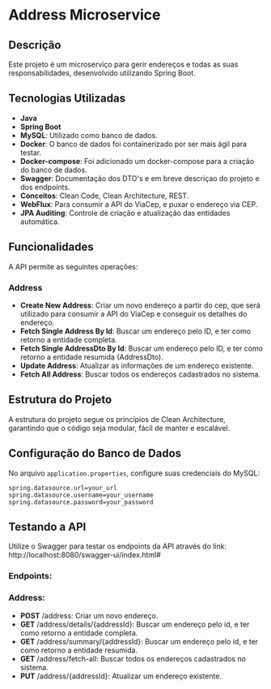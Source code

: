 # Address Microservice

## Descrição

Este projeto é um microserviço para gerir endereços e todas as suas responsabilidades, desenvolvido utilizando Spring Boot. 

## Tecnologias Utilizadas

- **Java**
- **Spring Boot**
- **MySQL**: Utilizado como banco de dados.
- **Docker**: O banco de dados foi containerizado por ser mais ágil para testar.
- **Docker-compose**: Foi adicionado um docker-compose para a criação do banco de dados.
- **Swagger**: Documentação dos DTO's e em breve descriçao do projeto e dos endpoints. 
- **Conceitos**: Clean Code, Clean Architecture, REST.
- **WebFlux**: Para consumir a API do ViaCep, e puxar o endereço via CEP.
- **JPA Auditing**: Controle de criação e atualização das entidades automática.

## Funcionalidades

A API permite as seguintes operações:

### Address

- **Create New Address**: Criar um novo endereço a partir do cep, que será utilizado para consumir a API do ViaCep e conseguir os detalhes do endereço.
- **Fetch Single Address By Id**: Buscar um endereço pelo ID, e ter como retorno a entidade completa.
- **Fetch Single AddressDto By Id**: Buscar um endereço pelo ID, e ter como retorno a entidade resumida (AddressDto).
- **Update Address**: Atualizar as informações de um endereço existente.
- **Fetch All Address**: Buscar todos os endereços cadastrados no sistema.

## Estrutura do Projeto

A estrutura do projeto segue os princípios de Clean Architecture, garantindo que o código seja modular, fácil de manter e escalável.


## Configuração do Banco de Dados

No arquivo `application.properties`, configure suas credenciais do MySQL:

```
spring.datasource.url=your_url
spring.datasource.username=your_username
spring.datasource.password=your_password
```

## Testando a API
Utilize o Swagger para testar os endpoints da API através do link:
http://localhost:8080/swagger-ui/index.html#

### Endpoints:

### Address:
- **POST** /address: Criar um novo endereço.
- **GET** /address/details/{addressId}: Buscar um endereço pelo id, e ter como retorno a entidade completa.
- **GET** /address/summary/{addressId}: Buscar um endereço pelo id, e ter como retorno a entidade resumida.
- **GET** /address/fetch-all: Buscar todos os endereços cadastrados no sistema.
- **PUT** /address/{addressId}: Atualizar um endereço existente.

  
